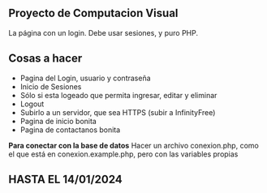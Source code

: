 ## Proyecto de Computacion Visual

La página con un login. Debe usar sesiones, y puro PHP. 

## Cosas a hacer

<ul>
    <li>Pagina del Login, usuario y contraseña</li>
    <li>Inicio de Sesiones</li>
    <li>Sólo si esta logeado que permita ingresar, editar y eliminar</li>
    <li>Logout</li>
    <li>Subirlo a un servidor, que sea HTTPS (subir a InfinityFree)</li>
    <li>Pagina de inicio bonita</li>
    <li>Pagina de contactanos bonita</li>
</ul>

**Para conectar con la base de datos**
Hacer un archivo conexion.php, como el que está en conexion.example.php, pero con las variables propias 

## HASTA EL 14/01/2024